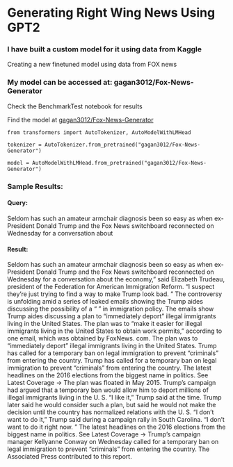 # Generating Right Wing News Using GPT2

### I have built a custom model for it using data from Kaggle 

Creating a new finetuned model using data from FOX news

### My model can be accessed at: gagan3012/Fox-News-Generator

Check the BenchmarkTest notebook for results

Find the model at [gagan3012/Fox-News-Generator](https://huggingface.co/gagan3012/Fox-News-Generator)

```
from transformers import AutoTokenizer, AutoModelWithLMHead

tokenizer = AutoTokenizer.from_pretrained("gagan3012/Fox-News-Generator")

model = AutoModelWithLMHead.from_pretrained("gagan3012/Fox-News-Generator")
```

### Sample Results: 

#### Query: 

Seldom has such an amateur armchair diagnosis been so easy as when ex-President Donald Trump and the Fox News switchboard reconnected on Wednesday for a conversation about

#### Result:

Seldom has such an amateur armchair diagnosis been so easy as when ex-President Donald Trump and the Fox News switchboard reconnected on Wednesday for a conversation about the economy,” said Elizabeth Trudeau, president of the Federation for American Immigration Reform. “I suspect they’re just trying to find a way to make Trump look bad. ” The controversy is unfolding amid a series of leaked emails showing the   Trump aides discussing the possibility of a “  ” in immigration policy. The emails show Trump aides discussing a plan to “immediately deport” illegal immigrants living in the United States. The plan was to “make it easier for illegal immigrants living in the United States to obtain work permits,” according to one email, which was obtained by FoxNews. com. The plan was to “immediately deport” illegal immigrants living in the United States. Trump has called for a temporary ban on legal immigration to prevent “criminals” from entering the country. Trump has called for a temporary ban on legal immigration to prevent “criminals” from entering the country. The latest headlines on the 2016 elections from the biggest name in politics. See Latest Coverage → The plan was floated in May 2015. Trump’s campaign had argued that a temporary ban would allow him to deport millions of illegal immigrants living in the U. S. “I like it,” Trump said at the time. Trump later said he would consider such a plan, but said he would not make the decision until the country has normalized relations with the U. S. “I don’t want to do it,” Trump said during a campaign rally in South Carolina. “I don’t want to do it right now. ” The latest headlines on the 2016 elections from the biggest name in politics. See Latest Coverage → Trump’s campaign manager Kellyanne Conway on Wednesday called for a temporary ban on legal immigration to prevent “criminals” from entering the country. The Associated Press contributed to this report.

